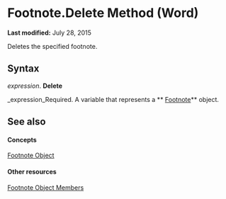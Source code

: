 
# Footnote.Delete Method (Word)

 **Last modified:** July 28, 2015

Deletes the specified footnote.

## Syntax

 _expression_. **Delete**

 _expression_Required. A variable that represents a  ** [Footnote](877340c4-14f9-4560-eaf8-2c6482a1ade8.md)** object.


## See also


#### Concepts


 [Footnote Object](877340c4-14f9-4560-eaf8-2c6482a1ade8.md)
#### Other resources


 [Footnote Object Members](c63bb5d0-f3fe-4030-fc6f-898cce3eae1d.md)
